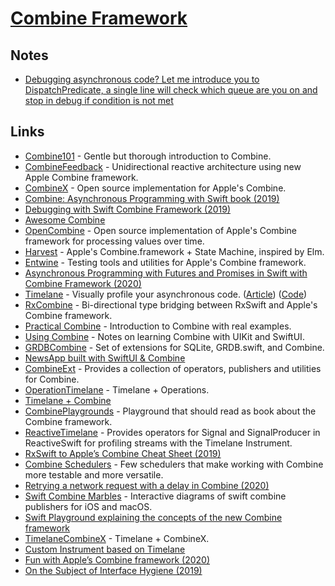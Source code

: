 # [Combine Framework](https://developer.apple.com/documentation/combine)

## Notes

- [Debugging asynchronous code? Let me introduce you to DispatchPredicate, a single line will check which queue are you on and stop in debug if condition is not met](https://twitter.com/icanzilb/status/1213403702226276352)

## Links

- [Combine101](https://github.com/learncombine/Combine101) - Gentle but thorough introduction to Combine.
- [CombineFeedback](https://github.com/sergdort/CombineFeedback) - Unidirectional reactive architecture using new Apple Combine framework.
- [CombineX](https://github.com/cx-org/CombineX) - Open source implementation for Apple's Combine.
- [Combine: Asynchronous Programming with Swift book (2019)](https://www.raywenderlich.com/6185979-combine-asynchronous-programming-with-swift-complete-book-available)
- [Debugging with Swift Combine Framework (2019)](https://www.vadimbulavin.com/debugging-with-combine-swift-framework/)
- [Awesome Combine](https://github.com/CombineCommunity/awesome-combine)
- [OpenCombine](https://github.com/OpenCombine/OpenCombine) - Open source implementation of Apple's Combine framework for processing values over time.
- [Harvest](https://github.com/inamiy/Harvest) - Apple's Combine.framework + State Machine, inspired by Elm.
- [Entwine](https://github.com/tcldr/Entwine) - Testing tools and utilities for Apple's Combine framework.
- [Asynchronous Programming with Futures and Promises in Swift with Combine Framework (2020)](https://www.vadimbulavin.com/asynchronous-programming-with-future-and-promise-in-swift-with-combine-framework/)
- [Timelane](http://timelane.tools/) - Visually profile your asynchronous code. ([Article](http://trycombine.com/posts/announcing-timelane-combine/)) ([Code](https://github.com/icanzilb/Timelane))
- [RxCombine](https://github.com/antitypical/Result) - Bi-directional type bridging between RxSwift and Apple's Combine framework.
- [Practical Combine](https://gumroad.com/l/practical-combine) - Introduction to Combine with real examples.
- [Using Combine](https://heckj.github.io/swiftui-notes/) - Notes on learning Combine with UIKit and SwiftUI.
- [GRDBCombine](https://github.com/groue/GRDBCombine) - Set of extensions for SQLite, GRDB.swift, and Combine.
- [NewsApp built with SwiftUI & Combine](https://github.com/AlexeyVoronov96/NewsApp-With-SwiftUI-And-Combine)
- [CombineExt](https://github.com/CombineCommunity/CombineExt) - Provides a collection of operators, publishers and utilities for Combine.
- [OperationTimelane](https://github.com/icanzilb/OperationTimelane) - Timelane + Operations.
- [Timelane + Combine](https://github.com/icanzilb/TimelaneCombine)
- [CombinePlaygrounds](https://github.com/denisPoifol/CombinePlaygrounds) - Playground that should read as book about the Combine framework.
- [ReactiveTimelane](https://github.com/nkristek/ReactiveTimelane) - Provides operators for Signal and SignalProducer in ReactiveSwift for profiling streams with the Timelane Instrument.
- [RxSwift to Apple’s Combine Cheat Sheet (2019)](https://github.com/CombineCommunity/rxswift-to-combine-cheatsheet)
- [Combine Schedulers](https://github.com/pointfreeco/combine-schedulers) - Few schedulers that make working with Combine more testable and more versatile.
- [Retrying a network request with a delay in Combine (2020)](https://www.donnywals.com/retrying-a-network-request-with-a-delay-in-combine/)
- [Swift Combine Marbles](https://github.com/robertpalmer/CombineMarbles) - Interactive diagrams of swift combine publishers for iOS and macOS.
- [Swift Playground explaining the concepts of the new Combine framework](https://github.com/AvdLee/CombineSwiftPlayground)
- [TimelaneCombineX](https://github.com/Sixt/TimelaneCombineX) - Timelane + CombineX.
- [Custom Instrument based on Timelane](https://github.com/icanzilb/CustomInstrument)
- [Fun with Apple’s Combine framework (2020)](https://twitter.com/johnsundell/status/1295685964380151810)
- [On the Subject of Interface Hygiene (2019)](https://duan.ca/2019/07/01/combine-hygiene/)
